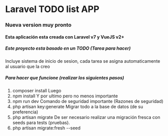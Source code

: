 # Laravel TODO list APP
### Nueva version muy pronto
#### Esta aplicación esta creada con Laravel v7 y VueJS v2+
##### Este proyecto esta basado en un TODO (Tarea para hacer)
Incluye sistema de inicio de sesion, cada tarea se asigna automaticamente al usuario que la creo
##### Para hacer que funcione (realizar los siguientes pasos)
1. composer install
Luego
2. npm install
Y por ultimo pero no menos importante
3. npm run dev
Comando de seguridad importante (Razones de seguridad)
4. php artisan key:generate
Migrar todo a la base de datos (de su preferencia)
5. php artisan migrate
De ser necesario realizar una migración fresca con seeds para tests (pruebas).
6. php artisan migrate:fresh --seed
